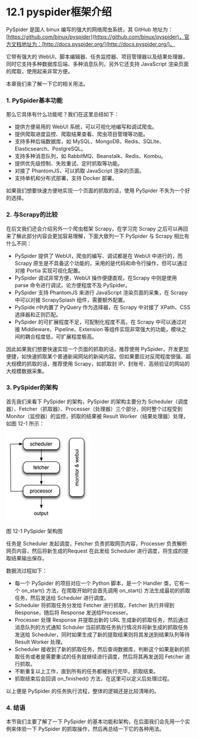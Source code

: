 # 12.1 pyspider框架介绍

PySpider 是国人 binux 编写的强大的网络爬虫系统，其 GitHub 地址为：[https://github.com/binux/pyspider](https://github.com/binux/pyspider)，官方文档地址为：[http://docs.pyspider.org/](http://docs.pyspider.org/)。

它带有强大的 WebUI、脚本编辑器、任务监控器、项目管理器以及结果处理器，同时它支持多种数据库后端、多种消息队列，另外它还支持 JavaScript 渲染页面的爬取，使用起来非常方便。

本章我们来了解一下它的相关用法。

### 1. PySpider基本功能

那么它具体有什么功能呢？我们在这里总结如下：
* 提供方便易用的 WebUI 系统，可以可视化地编写和调试爬虫。
* 提供爬取进度监控、爬取结果查看、爬虫项目管理等功能。
* 支持多种后端数据库，如 MySQL、MongoDB、Redis、SQLite、Elasticsearch、PostgreSQL。
* 支持多种消息队列，如 RabbitMQ、Beanstalk、Redis、Kombu。
* 提供优先级控制、失败重试、定时抓取等功能。
* 对接了 PhantomJS，可以抓取 JavaScript 渲染的页面。
* 支持单机和分布式部署，支持 Docker 部署。

如果我们想要快速方便地实现一个页面的抓取的话，使用 PySpider 不失为一个好的选择。

### 2. 与Scrapy的比较

在后文我们还会介绍另外一个爬虫框架 Scrapy，在学习完 Scrapy 之后可以再回来了解此部分内容会更加容易理解，下面大致列一下 PySpider 与 Scrapy 相比有什么不同：
* PySpider 提供了 WebUI，爬虫的编写、调试都是在 WebUI 中进行的，而 Scrapy 原生是不具备这个功能的，采用的是代码和命令行操作，但可以通过对接 Portia 实现可视化配置。
* PySpider 调试非常方便，WebUI 操作便捷直观，在Scrapy 中则是使用 parse 命令进行调试，论方便程度不及 PySpider。
* PySpider 支持 PhantomJS 来进行 JavaScript 渲染页面的采集，在 Scrapy 中可以对接 ScrapySplash 组件，需要额外配置。
* PySpide r中内置了 PyQuery 作为选择器，在 Scrapy 中对接了 XPath、CSS 选择器和正则匹配。
* PySpider 的可扩展程度不足，可配制化程度不高，在 Scrapy 中可以通过对接 Middleware、Pipeline、Extension 等组件实现非常强大的功能，模块之间的耦合程度低，可扩展程度极高。

因此如果我们想要快速实现一个页面的抓取的话，推荐使用 PySpider，开发更加便捷，如快速抓取某个普通新闻网站的新闻内容。但如果要应对反爬程度很强、超大规模的抓取的话，推荐使用 Scrapy，如抓取封 IP、封账号、高频验证的网站的大规模数据采集。

### 3. PySpider的架构

首先我们来看下 PySpider 的架构，PySpider 的架构主要分为 Scheduler（调度器）、Fetcher（抓取器）、Processer（处理器）三个部分，同时整个过程受到Monitor（监控器）的监控，抓取的结果被 Result Worker（结果处理器）处理，如图 12-1 所示：

![](./assets/12-1.jpg)

图 12-1 PySpider 架构图

任务是 Scheduler 发起调度，Fetcher 负责抓取网页内容，Processer 负责解析网页内容，然后将新生成的Request 在此发给 Scheduler 进行调度，将生成的提取结果输出保存。

数据流过程如下：
* 每一个 PySpider 的项目对应一个 Python 脚本，是一个 Handler 类，它有一个 on_start() 方法，在爬取开始时会首先调用 on_start() 方法生成最初的抓取任务，然后发送给 Scheduler 进行调度。
* Scheduler 将抓取任务分发给 Fetcher 进行抓取，Fetcher 执行并得到 Response，随后将 Response 发送给Processer。
* Processer 处理 Response 并提取出新的 URL 生成新的抓取任务，然后通过消息队列的方式通知 Schduler 当前抓取任务执行情况并将新生成的抓取任务发送给 Scheduler，同时如果生成了新的提取结果则将其发送到结果队列等待 Result Worker 处理。
* Scheduler 接收到了新的抓取任务，然后查询数据库，判断这个如果是新的抓取任务或者是需要重试的任务就继续进行调度，然后将其再发送回 Fetcher 进行抓取。
* 不断重复以上工作，直到所有的任务都被执行完毕，抓取结束。
* 抓取结束后会回调 on_finished() 方法，在这里可以定义后处理过程。

以上便是 PySpider 的任务执行流程，整体的逻辑还是比较清晰的。

### 4. 结语

本节我们主要了解了一下 PySpider 的基本功能和架构，在后面我们会先用一个实例来体验一下 PySpider 的抓取操作，然后再总结一下它的各种用法。
